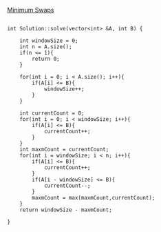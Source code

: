 [Minimum Swaps](https://www.scaler.com/academy/mentee-dashboard/class/34475/homework/problems/4033/?navref=cl_pb_nv_tb)


```

int Solution::solve(vector<int> &A, int B) {

    int windowSize = 0;
    int n = A.size();
    if(n <= 1){
        return 0;
    }

    for(int i = 0; i < A.size(); i++){
        if(A[i] <= B){
            windowSize++;
        }
    }

    int currentCount = 0;
    for(int i = 0; i < windowSize; i++){
        if(A[i] <= B){
            currentCount++;
        }
    }
    int maxmCount = currentCount;
    for(int i = windowSize; i < n; i++){
        if(A[i] <= B){
            currentCount++;
        }
        if(A[i - windowSize] <= B){
            currentCount--;
        }
        maxmCount = max(maxmCount,currentCount);
    }
    return windowSize - maxmCount;

}



```
